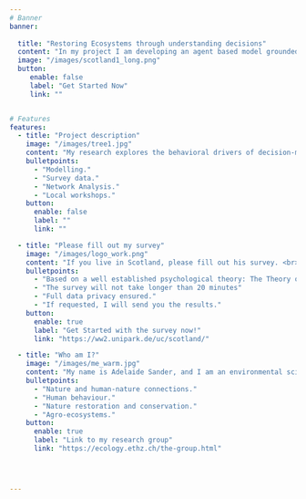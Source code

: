 ```yaml
---
# Banner
banner:
  
  title: "Restoring Ecosystems through understanding decisions"
  content: "In my project I am developing an agent based model grounded in psychological theory to explore decision-making in nature restoration in Scotland."
  image: "/images/scotland1_long.png"  
  button:
     enable: false
     label: "Get Started Now"
     link: ""


# Features
features:
  - title: "Project description"
    image: "/images/tree1.jpg"
    content: "My research explores the behavioral drivers of decision-making in Scotland’s restoration management of different stakeholders.<br><br> Using the Theory of Planned Behaviour, agent-based modeling, and network analysis, I examine how attitudes, social norms, and stakeholder dynamics shape sustainable restoration. <br><br>  By engaging communities, fostering partnerships, and ensuring knowledge accessibility, I aim to bridge science and practice—promoting both ecological recovery and social equity"
    bulletpoints:
      - "Modelling."
      - "Survey data."
      - "Network Analysis."
      - "Local workshops."
    button:
      enable: false
      label: ""
      link: ""

  - title: "Please fill out my survey"
    image: "/images/logo_work.png"
    content: "If you live in Scotland, please fill out his survey. <br><br> I developed this survey to get insights on local residents thoughts, concerns and management practices regarding nature restoration. <br><br> Thank you very much for your help! "
    bulletpoints:
      - "Based on a well established psychological theory: The Theory of Planed Behaviour developed by Isaak Aizen in 1985."
      - "The survey will not take longer than 20 minutes"
      - "Full data privacy ensured."
      - "If requested, I will send you the results."
    button:
      enable: true
      label: "Get Started with the survey now!"
      link: "https://ww2.unipark.de/uc/scotland/"

  - title: "Who am I?"
    image: "/images/me_warm.jpg"
    content: "My name is Adelaide Sander, and I am an environmental scientist from ETH Zurich, currently pursuing a PhD in environmental decision-making. I am part of the Ecosystem Management group led by Professor Jaboury Ghazoul, where our research explores the intersections of ecology, sociology, and policy. My key interests include:"
    bulletpoints:
      - "Nature and human-nature connections."
      - "Human behaviour."
      - "Nature restoration and conservation."
      - "Agro-ecosystems."
    button:
      enable: true
      label: "Link to my research group"
      link: "https://ecology.ethz.ch/the-group.html"




---
```

